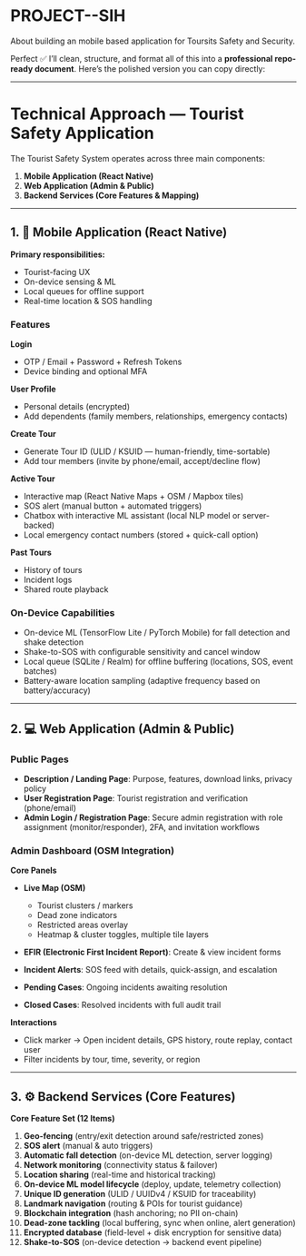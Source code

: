 # PROJECT--SIH
About building an mobile based application for Toursits Safety and Security.

Perfect ✅ I’ll clean, structure, and format all of this into a **professional repo-ready document**.
Here’s the polished version you can copy directly:

---

# Technical Approach — Tourist Safety Application

The Tourist Safety System operates across three main components:

1. **Mobile Application (React Native)**
2. **Web Application (Admin & Public)**
3. **Backend Services (Core Features & Mapping)**

---

## 1. 📱 Mobile Application (React Native)

**Primary responsibilities:**

* Tourist-facing UX
* On-device sensing & ML
* Local queues for offline support
* Real-time location & SOS handling

### Features

**Login**

* OTP / Email + Password + Refresh Tokens
* Device binding and optional MFA

**User Profile**

* Personal details (encrypted)
* Add dependents (family members, relationships, emergency contacts)

**Create Tour**

* Generate Tour ID (ULID / KSUID — human-friendly, time-sortable)
* Add tour members (invite by phone/email, accept/decline flow)

**Active Tour**

* Interactive map (React Native Maps + OSM / Mapbox tiles)
* SOS alert (manual button + automated triggers)
* Chatbox with interactive ML assistant (local NLP model or server-backed)
* Local emergency contact numbers (stored + quick-call option)

**Past Tours**

* History of tours
* Incident logs
* Shared route playback

### On-Device Capabilities

* On-device ML (TensorFlow Lite / PyTorch Mobile) for fall detection and shake detection
* Shake-to-SOS with configurable sensitivity and cancel window
* Local queue (SQLite / Realm) for offline buffering (locations, SOS, event batches)
* Battery-aware location sampling (adaptive frequency based on battery/accuracy)

---

## 2. 💻 Web Application (Admin & Public)

### Public Pages

* **Description / Landing Page**: Purpose, features, download links, privacy policy
* **User Registration Page**: Tourist registration and verification (phone/email)
* **Admin Login / Registration Page**: Secure admin registration with role assignment (monitor/responder), 2FA, and invitation workflows

### Admin Dashboard (OSM Integration)

**Core Panels**

* **Live Map (OSM)**

  * Tourist clusters / markers
  * Dead zone indicators
  * Restricted areas overlay
  * Heatmap & cluster toggles, multiple tile layers
* **EFIR (Electronic First Incident Report)**: Create & view incident forms
* **Incident Alerts**: SOS feed with details, quick-assign, and escalation
* **Pending Cases**: Ongoing incidents awaiting resolution
* **Closed Cases**: Resolved incidents with full audit trail

**Interactions**

* Click marker → Open incident details, GPS history, route replay, contact user
* Filter incidents by tour, time, severity, or region

---

## 3. ⚙️ Backend Services (Core Features)

**Core Feature Set (12 Items)**

1. **Geo-fencing** (entry/exit detection around safe/restricted zones)
2. **SOS alert** (manual & auto triggers)
3. **Automatic fall detection** (on-device ML detection, server logging)
4. **Network monitoring** (connectivity status & failover)
5. **Location sharing** (real-time and historical tracking)
6. **On-device ML model lifecycle** (deploy, update, telemetry collection)
7. **Unique ID generation** (ULID / UUIDv4 / KSUID for traceability)
8. **Landmark navigation** (routing & POIs for tourist guidance)
9. **Blockchain integration** (hash anchoring; no PII on-chain)
10. **Dead-zone tackling** (local buffering, sync when online, alert generation)
11. **Encrypted database** (field-level + disk encryption for sensitive data)
12. **Shake-to-SOS** (on-device detection → backend event pipeline)


